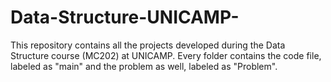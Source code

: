 # Data-Structure-UNICAMP-
This repository contains all the projects developed during the Data Structure course (MC202) at UNICAMP. Every folder contains the code file, labeled as "main" and the problem as well, labeled as "Problem".
